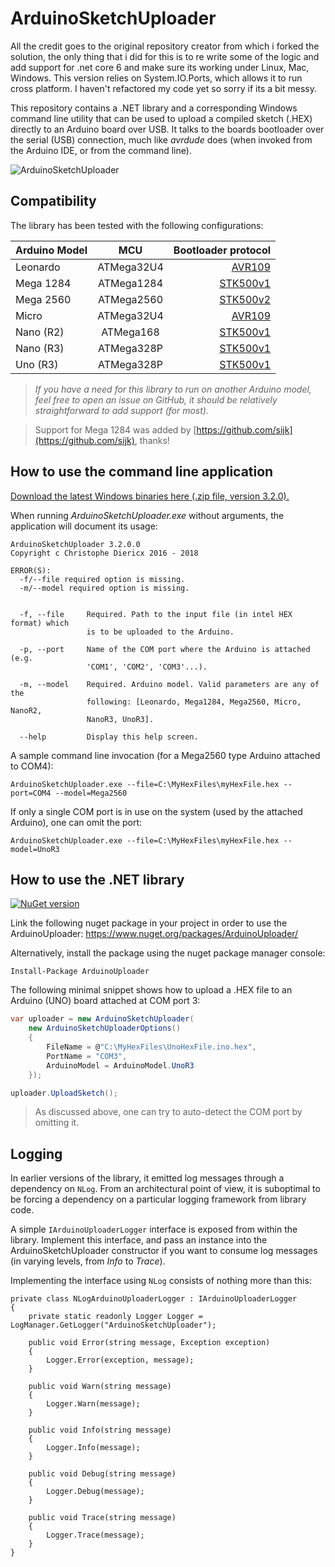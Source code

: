 # ArduinoSketchUploader

All the credit goes to the original repository creator from which i forked the solution, the only thing that i did for this is to re write some of the logic and add support for .net core 6 and make sure its working under Linux, Mac, Windows.  This version relies on System.IO.Ports, which allows it to run cross platform. I haven't refactored my code yet so sorry if its  a bit messy.

This repository contains a .NET library and a corresponding Windows command line utility that can be used to upload a compiled sketch (.HEX) directly to an Arduino board over USB. It talks to the boards bootloader over the serial (USB) connection, much like *avrdude* does (when invoked from the Arduino IDE, or from the command line).

![ArduinoSketchUploader](https://github.com/christophediericx/ArduinoSketchUploader/blob/master/Images/ArduinoSketchUploader.png)

## Compatibility ##

The library has been tested with the following configurations:

| Arduino Model | MCU           | Bootloader protocol                                |
| ------------- |:-------------:| --------------------------------------------------:|
| Leonardo      | ATMega32U4    | [AVR109](/Documentation/AVR109.pdf)                |
| Mega 1284     | ATMega1284    | [STK500v1](/Documentation/STK500v1.pdf)            |
| Mega 2560     | ATMega2560    | [STK500v2](/Documentation/STK500v2.pdf)            |
| Micro         | ATMega32U4    | [AVR109](/Documentation/AVR109.pdf)                |
| Nano (R2)     | ATMega168     |  [STK500v1](/Documentation/STK500v1.pdf)           |
| Nano (R3)     | ATMega328P    | [STK500v1](/Documentation/STK500v1.pdf)            |
| Uno (R3)      | ATMega328P    | [STK500v1](/Documentation/STK500v1.pdf)            |

> *If you have a need for this library to run on another Arduino model, feel free to open an issue on GitHub, it should be relatively straightforward to add support (for most).*

> Support for Mega 1284 was added by [https://github.com/sijk](https://github.com/sijk), thanks!

## How to use the command line application ##

[Download the latest Windows binaries here (.zip file, version 3.2.0).](https://github.com/christophediericx/ArduinoSketchUploader/releases/download/v3.2.0/ArduinoSketchUploader-3.2.0.zip)

When running *ArduinoSketchUploader.exe* without arguments, the application will document its usage:

```
ArduinoSketchUploader 3.2.0.0
Copyright c Christophe Diericx 2016 - 2018

ERROR(S):
  -f/--file required option is missing.
  -m/--model required option is missing.


  -f, --file     Required. Path to the input file (in intel HEX format) which
                 is to be uploaded to the Arduino.

  -p, --port     Name of the COM port where the Arduino is attached (e.g.
                 'COM1', 'COM2', 'COM3'...).

  -m, --model    Required. Arduino model. Valid parameters are any of the
                 following: [Leonardo, Mega1284, Mega2560, Micro, NanoR2,
                 NanoR3, UnoR3].

  --help         Display this help screen.
```
  
A sample command line invocation (for a Mega2560 type Arduino attached to COM4):

```
ArduinoSketchUploader.exe --file=C:\MyHexFiles\myHexFile.hex --port=COM4 --model=Mega2560
```

If only a single COM port is in use on the system (used by the attached Arduino), one can omit the port:

```
ArduinoSketchUploader.exe --file=C:\MyHexFiles\myHexFile.hex --model=UnoR3
```

## How to use the .NET library ##

[![NuGet version](https://badge.fury.io/nu/ArduinoUploader.svg)](https://badge.fury.io/nu/ArduinoUploader)

Link the following nuget package in your project in order to use the ArduinoUploader: https://www.nuget.org/packages/ArduinoUploader/

Alternatively, install the package using the nuget package manager console:

```
Install-Package ArduinoUploader
```

The following minimal snippet shows how to upload a .HEX file to an Arduino (UNO) board attached at COM port 3:

```csharp
var uploader = new ArduinoSketchUploader(
    new ArduinoSketchUploaderOptions()
    {
        FileName = @"C:\MyHexFiles\UnoHexFile.ino.hex",
        PortName = "COM3",
        ArduinoModel = ArduinoModel.UnoR3
    });

uploader.UploadSketch();
```

> As discussed above, one can try to auto-detect the COM port by omitting it.

## Logging ##

In earlier versions of the library, it emitted log messages through a dependency on `NLog`. From an architectural point of view, it is suboptimal to be forcing a dependency on a particular logging framework from library code.

A simple `IArduinoUploaderLogger` interface is exposed from within the library. Implement this interface, and pass an instance into the ArduinoSketchUploader constructor if you want to consume log messages (in varying levels, from *Info* to *Trace*).

Implementing the interface using `NLog` consists of nothing more than this:

```
private class NLogArduinoUploaderLogger : IArduinoUploaderLogger
{
    private static readonly Logger Logger = LogManager.GetLogger("ArduinoSketchUploader");

    public void Error(string message, Exception exception)
    {
        Logger.Error(exception, message);
    }

    public void Warn(string message)
    {
        Logger.Warn(message);
    }

    public void Info(string message)
    {
        Logger.Info(message);
    }

    public void Debug(string message)
    {
        Logger.Debug(message);
    }

    public void Trace(string message)
    {
        Logger.Trace(message);
    }
}
```

